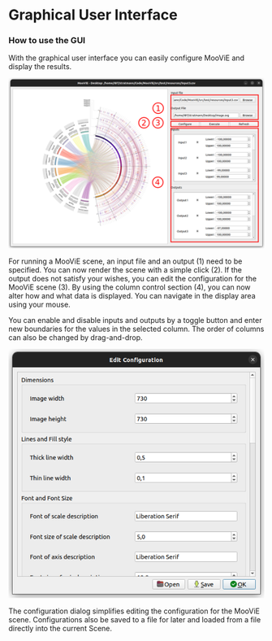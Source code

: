 Graphical User Interface
==========

### How to use the GUI
With the graphical user interface you can easily configure MooViE and display
the results.

![Example MooViE scene in GUI](images/example_gui_main.png)

For running a MooViE scene, an input file and an output (1) need to be specified.
You can now render the scene with a simple click (2). If the output does not satisfy
your wishes, you can edit the configuration for the MooViE scene (3). By using the
column control section (4), you can now alter how and what data is displayed. You can
navigate in the display area using your mouse.

You can enable and disable inputs and outputs by a toggle button and enter new boundaries
for the values in the selected column. The order of columns can also be changed by
drag-and-drop.

![Example MooViE configuration dialog](images/example_gui_conf.png)

The configuration dialog simplifies editing the configuration for the MooViE scene.
Configurations also be saved to a file for later and loaded from a file directly
into the current Scene.